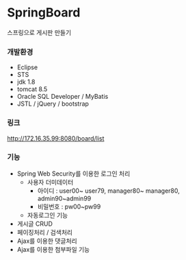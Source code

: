 # SpringBoard
스프링으로 게시판 만들기

### 개발환경

* Eclipse
* STS
* jdk 1.8
* tomcat 8.5
* Oracle SQL Developer / MyBatis
* JSTL / jQuery / bootstrap

### 링크

http://172.16.35.99:8080/board/list

### 기능
- Spring Web Security를 이용한 로그인 처리
  + 사용자 더미데이터 
    + 아이디 : user00~ user79, manager80~ manager80, admin90~admin99
    + 비밀번호 : pw00~pw99
  + 자동로그인 기능
- 게시글 CRUD 
- 페이징처리 / 검색처리
- Ajax를 이용한 댓글처리
- Ajax를 이용한 첨부파일 기능 
